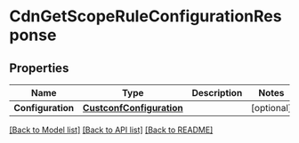 # CdnGetScopeRuleConfigurationResponse

## Properties

Name | Type | Description | Notes
------------ | ------------- | ------------- | -------------
**Configuration** | [**CustconfConfiguration**](custconfConfiguration.md) |  | [optional] 

[[Back to Model list]](../README.md#documentation-for-models) [[Back to API list]](../README.md#documentation-for-api-endpoints) [[Back to README]](../README.md)


